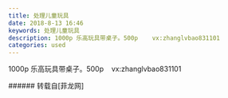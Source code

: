 ```yaml
---
title: 处理儿童玩具
date: 2018-8-13 16:46
keywords: 处理儿童玩具
description: 1000p 乐高玩具带桌子。500p    vx:zhanglvbao831101
categories: used
---
```

<td class="t_f" id="postmessage_1635465">

<img alt="" border="0" class="zoom" data-cf-modified-5708201c3692ed767a6ac5e0-="" file="http://www.flw.ph/data/appbyme/upload/image/201808/13/19h2qXpvF5Me.jpg" id="aimg_mXYnx" lazyloadthumb="1" onclick="" onmouseover="" src="http://www.flw.ph/data/appbyme/upload/image/201808/13/19h2qXpvF5Me.jpg"/><br/>
1000p 乐高玩具带桌子。500p    vx:zhanglvbao831101<br/>
</td>
###### 转载自[菲龙网]